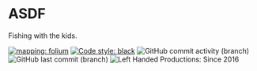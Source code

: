 # ASDF
Fishing with the kids.

[![mapping: folium](https://camo.githubusercontent.com/d7a1f81a2ee7576ab86720d9135ab3c915550e3945a7859f1c0300ab22ac1cec/687474703a2f2f707974686f6e2d76697375616c697a6174696f6e2e6769746875622e696f2f666f6c69756d2f5f696d616765732f666f6c69756d5f6c6f676f2e6a7067)](https://python-visualization.github.io/folium/) [![Code style: black](https://img.shields.io/badge/code%20style-black-000000.svg)](https://github.com/psf/black) ![GitHub commit activity (branch)](https://img.shields.io/github/commit-activity/w/jasparkatt/ASDF/postgres_db) ![GitHub last commit (branch)](https://img.shields.io/github/last-commit/jasparkatt/ASDF/postgres_db) ![Left Handed Productions: Since 2016](https://img.shields.io/badge/Left%20Handed%20Productions-Since%202016-blue)
